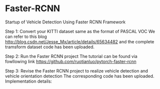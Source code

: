 # Faster-RCNN
Startup of Vehicle Detection Using Faster RCNN Framework

Step 1: Convert your KITTI dataset same as the format of PASCAL VOC
We can refer to this blog
http://blog.csdn.net/Jesse_Mx/article/details/65634482
and the complete tramsform dataset code has been uploaded.

Step 2: Run the Faster RCNN project
The tutorial can be found via fowllowing link
https://github.com/ruotianluo/pytorch-faster-rcnn

Step 3: Revise the Faster RCNN project to realize vehicle detection and vehicle orientation detection
The corresponding code has been uploaded. 
Implementation details:
